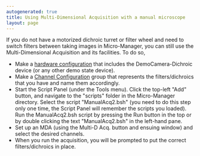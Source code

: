 ```yaml
---
autogenerated: true
title: Using Multi-Dimensional Acquisition with a manual microscope
layout: page
---
```


If you do not have a motorized dichroic turret or filter wheel and need
to switch filters between taking images in Micro-Manager, you can still
use the Multi-Dimensional Acquisition and its facilities. To do so,

-   Make a [hardware
    configuration](Micro-Manager_Configuration_Guide "wikilink") that
    includes the DemoCamera-Dichroic device (or any other demo state
    device).
-   Make a [Channel
    Configuration](Micro-Manager_Configuration_Guide#configuration-presets "wikilink")
    group that represents the filters/dichroics that you have and name
    them accordingly.
-   Start the Script Panel (under the Tools menu). Click the top-left
    "Add" button, and navigate to the "scripts" folder in the
    Micro-Manager directory. Select the script "ManualAcq2.bsh" (you
    need to do this step only one time, the Script Panel will remember
    the scripts you loaded). Run the ManualAcq2.bsh script by pressing
    the Run button in the top or by double clicking the text
    "ManualAcq2.bsh" in the left-hand pane.
-   Set up an MDA (using the Multi-D Acq. button and ensuing window) and
    select the desired channels.
-   When you run the acquisition, you will be prompted to put the
    correct filters/dichroics in place.

